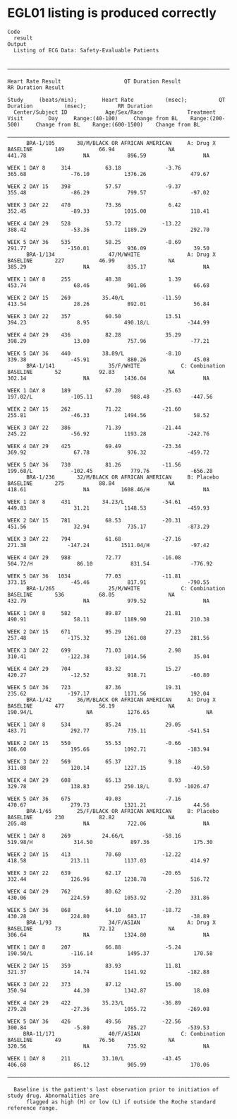 # EGL01 listing is produced correctly

    Code
      result
    Output
      Listing of ECG Data: Safety-Evaluable Patients
      
      ————————————————————————————————————————————————————————————————————————————————————————————————————————————————————————————————————————————————————————————————————————————————————————————————————————————
                                                                                                    Heart Rate Result                    QT Duration Result                    RR Duration Result                 
                                                                                            Study     (beats/min);        Heart Rate          (msec);          QT Duration          (msec);          RR Duration  
      Center/Subject ID            Age/Sex/Race              Treatment          Visit        Day     Range:(40-100)     Change from BL    Range:(200-500)     Change from BL    Range:(600-1500)    Change from BL
      ————————————————————————————————————————————————————————————————————————————————————————————————————————————————————————————————————————————————————————————————————————————————————————————————————————————
          BRA-1/105       38/M/BLACK OR AFRICAN AMERICAN     A: Drug X        BASELINE       149           66.94                 NA            441.78                  NA            896.59                  NA   
                                                                            WEEK 1 DAY 8     314           63.18              -3.76            365.68              -76.10           1376.26              479.67   
                                                                            WEEK 2 DAY 15    398           57.57              -9.37            355.48              -86.29            799.57              -97.02   
                                                                            WEEK 3 DAY 22    470           73.36               6.42            352.45              -89.33           1015.00              118.41   
                                                                            WEEK 4 DAY 29    528           53.72             -13.22            388.42              -53.36           1189.29              292.70   
                                                                            WEEK 5 DAY 36    535           58.25              -8.69            291.77             -150.01            936.09               39.50   
          BRA-1/134                 47/M/WHITE               A: Drug X        BASELINE       227           46.99                 NA            385.29                  NA            835.17                  NA   
                                                                            WEEK 1 DAY 8     255           48.38               1.39            453.74               68.46            901.86               66.68   
                                                                            WEEK 2 DAY 15    269          35.40/L            -11.59            413.54               28.26            892.01               56.84   
                                                                            WEEK 3 DAY 22    357           60.50              13.51            394.23                8.95           490.18/L            -344.99   
                                                                            WEEK 4 DAY 29    436           82.28              35.29            398.29               13.00            757.96              -77.21   
                                                                            WEEK 5 DAY 36    440          38.89/L             -8.10            339.38              -45.91            880.26               45.08   
          BRA-1/141                 35/F/WHITE             C: Combination     BASELINE       52            92.83                 NA            302.14                  NA           1436.04                  NA   
                                                                            WEEK 1 DAY 8     189           67.20             -25.63           197.02/L            -105.11            988.48             -447.56   
                                                                            WEEK 2 DAY 15    262           71.22             -21.60            255.81              -46.33           1494.56               58.52   
                                                                            WEEK 3 DAY 22    386           71.39             -21.44            245.22              -56.92           1193.28             -242.76   
                                                                            WEEK 4 DAY 29    425           69.49             -23.34            369.92               67.78            976.32             -459.72   
                                                                            WEEK 5 DAY 36    730           81.26             -11.56           199.68/L            -102.45            779.76             -656.28   
          BRA-1/236       32/M/BLACK OR AFRICAN AMERICAN     B: Placebo       BASELINE       275           88.84                 NA            418.61                  NA          1608.46/H                 NA   
                                                                            WEEK 1 DAY 8     431          34.23/L            -54.61            449.83               31.21           1148.53             -459.93   
                                                                            WEEK 2 DAY 15    781           68.53             -20.31            451.56               32.94            735.17             -873.29   
                                                                            WEEK 3 DAY 22    794           61.68             -27.16            271.38             -147.24          1511.04/H             -97.42   
                                                                            WEEK 4 DAY 29    988           72.77             -16.08           504.72/H              86.10            831.54             -776.92   
                                                                            WEEK 5 DAY 36   1034           77.03             -11.81            373.15              -45.46            817.91             -790.55   
          BRA-1/265                 25/M/WHITE             C: Combination     BASELINE       536           68.05                 NA            432.79                  NA            979.52                  NA   
                                                                            WEEK 1 DAY 8     582           89.87              21.81            490.91               58.11           1189.90              210.38   
                                                                            WEEK 2 DAY 15    671           95.29              27.23            257.48             -175.32           1261.08              281.56   
                                                                            WEEK 3 DAY 22    699           71.03               2.98            310.41             -122.38           1014.56               35.04   
                                                                            WEEK 4 DAY 29    704           83.32              15.27            420.27              -12.52            918.71              -60.80   
                                                                            WEEK 5 DAY 36    723           87.36              19.31            235.62             -197.17           1171.56              192.04   
          BRA-1/42        36/M/BLACK OR AFRICAN AMERICAN     A: Drug X        BASELINE       477           56.19                 NA           190.94/L                 NA           1276.65                  NA   
                                                                            WEEK 1 DAY 8     534           85.24              29.05            483.71              292.77            735.11             -541.54   
                                                                            WEEK 2 DAY 15    550           55.53              -0.66            386.60              195.66           1092.71             -183.94   
                                                                            WEEK 3 DAY 22    569           65.37               9.18            311.08              120.14           1227.15              -49.50   
                                                                            WEEK 4 DAY 29    608           65.13               8.93            329.78              138.83           250.18/L           -1026.47   
                                                                            WEEK 5 DAY 36    675           49.03              -7.16            470.67              279.73           1321.21               44.56   
          BRA-1/65        25/F/BLACK OR AFRICAN AMERICAN     B: Placebo       BASELINE       230           82.82                 NA            205.48                  NA            722.06                  NA   
                                                                            WEEK 1 DAY 8     269          24.66/L            -58.16           519.98/H             314.50            897.36              175.30   
                                                                            WEEK 2 DAY 15    413           70.60             -12.22            418.58              213.11           1137.03              414.97   
                                                                            WEEK 3 DAY 22    639           62.17             -20.65            332.44              126.96           1238.78              516.72   
                                                                            WEEK 4 DAY 29    762           80.62              -2.20            430.06              224.59           1053.92              331.86   
                                                                            WEEK 5 DAY 36    868           64.10             -18.72            430.28              224.80            683.17              -38.89   
          BRA-1/93                  34/F/ASIAN               A: Drug X        BASELINE       73            72.12                 NA            306.64                  NA           1324.80                  NA   
                                                                            WEEK 1 DAY 8     207           66.88              -5.24           190.50/L            -116.14           1495.37              170.58   
                                                                            WEEK 2 DAY 15    359           83.93              11.81            321.37               14.74           1141.92             -182.88   
                                                                            WEEK 3 DAY 22    373           87.12              15.00            350.94               44.30           1342.87               18.08   
                                                                            WEEK 4 DAY 29    422          35.23/L            -36.89            279.28              -27.36           1055.72             -269.08   
                                                                            WEEK 5 DAY 36    426           49.56             -22.56            300.84               -5.80            785.27             -539.53   
         BRA-11/171                 40/F/ASIAN             C: Combination     BASELINE       49            76.56                 NA            320.56                  NA            735.92                  NA   
                                                                            WEEK 1 DAY 8     211          33.10/L            -43.45            406.68               86.12            905.99              170.06   
      ————————————————————————————————————————————————————————————————————————————————————————————————————————————————————————————————————————————————————————————————————————————————————————————————————————————
      
      Baseline is the patient's last observation prior to initiation of study drug. Abnormalities are
          flagged as high (H) or low (L) if outside the Roche standard reference range.

